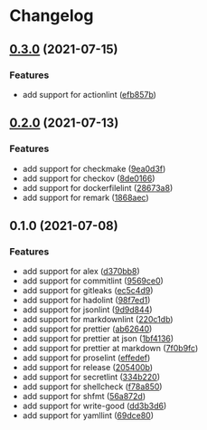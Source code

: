 # Changelog

## [0.3.0](https://github.com/tmknom/github-actions-devops/compare/v0.2.0...v0.3.0) (2021-07-15)

### Features

- add support for actionlint ([efb857b](https://github.com/tmknom/github-actions-devops/commit/efb857be578b79ac33273dc740803a587e602709))

## [0.2.0](https://github.com/tmknom/github-actions-devops/compare/v0.1.0...v0.2.0) (2021-07-13)

### Features

- add support for checkmake ([9ea0d3f](https://github.com/tmknom/github-actions-devops/commit/9ea0d3f49f6b97c7f61301be212fdc2f4cf5d3c0))
- add support for checkov ([8de0166](https://github.com/tmknom/github-actions-devops/commit/8de016641ab91cb78790680ecfab81aa8b9fe59d))
- add support for dockerfilelint ([28673a8](https://github.com/tmknom/github-actions-devops/commit/28673a8e43f27d1a9998183eb4525fc5dbfc87ce))
- add support for remark ([1868aec](https://github.com/tmknom/github-actions-devops/commit/1868aecc97fcda6d8c880f311170157ecb587432))

## 0.1.0 (2021-07-08)

### Features

- add support for alex ([d370bb8](https://github.com/tmknom/github-actions-devops/commit/d370bb8612e24972d7a0e01d641f797b650cbd2a))
- add support for commitlint ([9569ce0](https://github.com/tmknom/github-actions-devops/commit/9569ce0ce2e3e6e1e513bf3b72f2cecf0d9b9324))
- add support for gitleaks ([ec5c4d9](https://github.com/tmknom/github-actions-devops/commit/ec5c4d97d1d144b90b4b01f5120c5cdddf6924bd))
- add support for hadolint ([98f7ed1](https://github.com/tmknom/github-actions-devops/commit/98f7ed182a06a0f0cd92eb28ba6f8ce75637c19e))
- add support for jsonlint ([9d9d844](https://github.com/tmknom/github-actions-devops/commit/9d9d844cf32b345fb6c96846da71b58eac6081bc))
- add support for markdownlint ([220c1db](https://github.com/tmknom/github-actions-devops/commit/220c1db92b7647c3c0fa739af35e4780d870b86f))
- add support for prettier ([ab62640](https://github.com/tmknom/github-actions-devops/commit/ab62640d89456bf1f15260654534593f02b32a36))
- add support for prettier at json ([1bf4136](https://github.com/tmknom/github-actions-devops/commit/1bf4136b564a014c2e28d8b8955ed7b69852f444))
- add support for prettier at markdown ([7f0b9fc](https://github.com/tmknom/github-actions-devops/commit/7f0b9fcf6125eb2542aec49eac203cdfa76549f2))
- add support for proselint ([effedef](https://github.com/tmknom/github-actions-devops/commit/effedef7053bc9c43c69104fca145e22eaaa5c10))
- add support for release ([205400b](https://github.com/tmknom/github-actions-devops/commit/205400bdcd3dbfdcb7670e107fee1e6c59a7eea1))
- add support for secretlint ([334b220](https://github.com/tmknom/github-actions-devops/commit/334b2200541c460e60a624e2fa97d89e77f6268a))
- add support for shellcheck ([f78a850](https://github.com/tmknom/github-actions-devops/commit/f78a850d85a82494d8fb6a7f94d0625fbd92ec33))
- add support for shfmt ([56a872d](https://github.com/tmknom/github-actions-devops/commit/56a872de38f7cfde2039256e8680c42257e9628b))
- add support for write-good ([dd3b3d6](https://github.com/tmknom/github-actions-devops/commit/dd3b3d620c8b904af1231e1970b981cfa78fe1ef))
- add support for yamllint ([69dce80](https://github.com/tmknom/github-actions-devops/commit/69dce8032f8dba4775f92f412f1d38c8ae5936fb))
